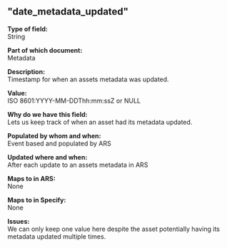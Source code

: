 ## "date_metadata_updated"

**Type of field:**  
String  

**Part of which document:**  
Metadata

**Description:**  
Timestamp for when an assets metadata was updated.   

**Value:**  
ISO 8601:YYYY-MM-DDThh:mm:ssZ or NULL

**Why do we have this field:**  
Lets us keep track of when an asset had its metadata updated.   

**Populated by whom and when:**  
Event based and populated by ARS

**Updated where and when:**  
After each update to an assets metadata in ARS 

**Maps to in ARS:**  
None

**Maps to in Specify:**  
None

**Issues:**  
We can only keep one value here despite the asset potentially having its metadata updated multiple times. 

